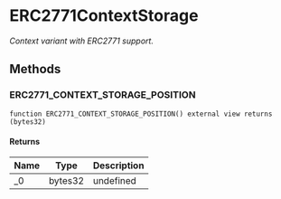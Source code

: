 # ERC2771ContextStorage







*Context variant with ERC2771 support.*

## Methods

### ERC2771_CONTEXT_STORAGE_POSITION

```solidity
function ERC2771_CONTEXT_STORAGE_POSITION() external view returns (bytes32)
```






#### Returns

| Name | Type | Description |
|---|---|---|
| _0 | bytes32 | undefined |




